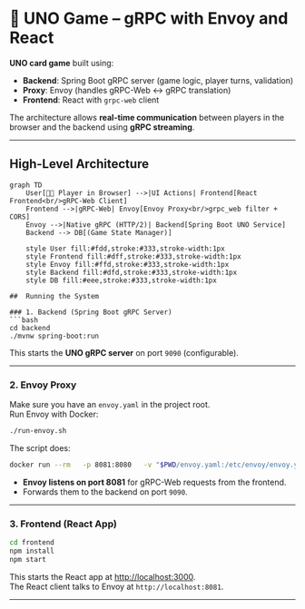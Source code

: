 # 🎲 UNO Game – gRPC with Envoy and React

**UNO card game** built using:

- **Backend**: Spring Boot gRPC server (game logic, player turns, validation)  
- **Proxy**: Envoy (handles gRPC-Web ↔ gRPC translation)  
- **Frontend**: React with `grpc-web` client  

The architecture allows **real-time communication** between players in the browser and the backend using **gRPC streaming**.

---

## High-Level Architecture

```mermaid
graph TD
    User[👨‍💻 Player in Browser] -->|UI Actions| Frontend[React Frontend<br/>gRPC-Web Client]
    Frontend -->|gRPC-Web| Envoy[Envoy Proxy<br/>grpc_web filter + CORS]
    Envoy -->|Native gRPC (HTTP/2)| Backend[Spring Boot UNO Service]
    Backend --> DB[(Game State Manager)]

    style User fill:#fdd,stroke:#333,stroke-width:1px
    style Frontend fill:#dff,stroke:#333,stroke-width:1px
    style Envoy fill:#ffd,stroke:#333,stroke-width:1px
    style Backend fill:#dfd,stroke:#333,stroke-width:1px
    style DB fill:#eee,stroke:#333,stroke-width:1px

##  Running the System

### 1. Backend (Spring Boot gRPC Server)
```bash
cd backend
./mvnw spring-boot:run
```

This starts the **UNO gRPC server** on port `9090` (configurable).

---

### 2. Envoy Proxy
Make sure you have an `envoy.yaml` in the project root.  
Run Envoy with Docker:

```bash
./run-envoy.sh
```

The script does:
```bash
docker run --rm   -p 8081:8080   -v "$PWD/envoy.yaml:/etc/envoy/envoy.yaml:ro"   envoyproxy/envoy:v1.30-latest
```

- **Envoy listens on port 8081** for gRPC-Web requests from the frontend.  
- Forwards them to the backend on port `9090`.  

---

### 3. Frontend (React App)
```bash
cd frontend
npm install
npm start
```

This starts the React app at [http://localhost:3000](http://localhost:3000).  
The React client talks to Envoy at `http://localhost:8081`.

---
